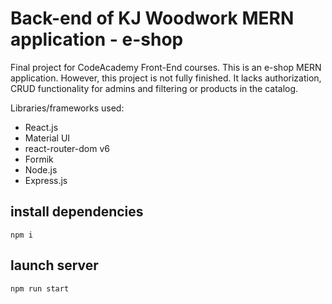 # Back-end of KJ Woodwork MERN application - e-shop
Final project for CodeAcademy Front-End courses. This is an e-shop MERN application. However, this project is not fully finished. It lacks authorization, CRUD functionality for admins and filtering or products in the catalog. 

Libraries/frameworks used: 
- React.js
- Material UI
- react-router-dom v6
- Formik
- Node.js
- Express.js

## install dependencies
```
npm i
```
## launch server
```
npm run start
```
